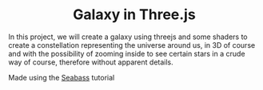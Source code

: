 <h1 align="center">Galaxy in Three.js</h1>
<p>In this project, we will create a galaxy using threejs and some shaders to create a constellation representing the universe around us, in 3D of course and with the possibility of zooming inside to see certain stars in a crude way of course, therefore without apparent details.</p>
<p>Made using the <a href="https://www.youtube.com/watch?v=rd_VCToelw4">Seabass</a> tutorial</p>
